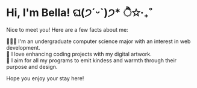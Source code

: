 # Hi, I'm Bella! ଘ(੭ˊᵕˋ)੭* ੈ✩‧₊˚

Nice to meet you! Here are a few facts about me:

👩🏻‍💻 I'm an undergraduate computer science major with an interest in web development.  
🎨 I love enhancing coding projects with my digital artwork.  
🫶 I aim for all my programs to emit kindess and warmth through their purpose and design.  

Hope you enjoy your stay here!
